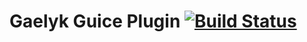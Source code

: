 # Gaelyk Guice Plugin [![Build Status](https://buildhive.cloudbees.com/job/erdi/job/gaelyk-guice-plugin/badge/icon)](https://buildhive.cloudbees.com/job/erdi/job/gaelyk-guice-plugin/)